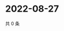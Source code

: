 # 2022-08-27

共 0 条

<!-- BEGIN WEIBO -->
<!-- 最后更新时间 Sat Aug 27 2022 21:27:48 GMT+0800 (China Standard Time) -->

<!-- END WEIBO -->
